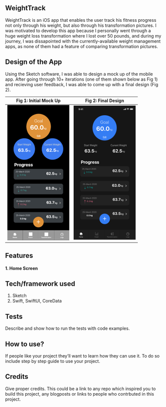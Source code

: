 ## WeightTrack
WeightTrack is an iOS app that enables the user track his fitness progress not only through his weight, but also through his transformation pictures. I was motivated to develop this app because I personally went through a huge weight loss transformation where I lost over 50 pounds, and during my journey, I was dissapointed with the currently-available weight management apps, as none of them had a feature of comparing transformation pictures. 

## Design of the App

Using the Sketch software, I was able to design a mock up of the mobile app. After going through 10+ iterations (one of them shown below as Fig 1) and recieving user feedback, I was able to come up with a final design (Fig 2).

Fig 1: Initial Mock Up         |  Fig 2: Final Design
:-------------------------:|:-------------------------:
<img src="/Screenshots/InitialMockUp.png" width=200>  |  <img src="/Screenshots/FinalSketch.png" width=200>


## Features
#### 1. Home Screen

## Tech/framework used
1. Sketch
2. Swift, SwiftUI, CoreData

## Tests
Describe and show how to run the tests with code examples.

## How to use?
If people like your project they’ll want to learn how they can use it. To do so include step by step guide to use your project.

## Credits
Give proper credits. This could be a link to any repo which inspired you to build this project, any blogposts or links to people who contrbuted in this project. 


